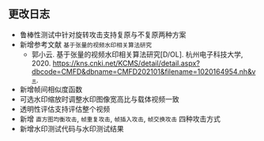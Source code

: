 ## 更改日志

- 鲁棒性测试中针对旋转攻击支持复原与不复原两种方案
- 新增参考文献 `基于张量的视频水印相关算法研究`
  - 郭小云. 基于张量的视频水印相关算法研究[D/OL]. 杭州电子科技大学, 2020. https://kns.cnki.net/KCMS/detail/detail.aspx?dbcode=CMFD&dbname=CMFD202101&filename=1020164954.nh&v=.
- 新增帧间相似度函数
- 可选水印缩放时调整水印图像宽高比与载体视频一致
- 透明性评估支持评估整个视频
- 新增 `直方图均衡攻击`, `帧重复攻击`, `帧插入攻击`, `帧交换攻击` 四种攻击方式
- 新增水印测试代码与水印测试结果
